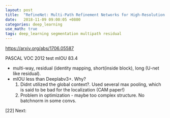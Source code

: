 ```yaml
---
layout: post
title:  "RefineNet: Multi-Path Refinement Networks for High-Resolution Semantic Segmentation"
date:   2018-11-09 09:00:05 +0800
categories: deep_learning
use_math: true
tags: deep_learning segmentation multipath residual
---
```


<a href="https://arxiv.org/abs/1706.05587" target="_blank">https://arxiv.org/abs/1706.05587</a>

PASCAL VOC 2012 test mIOU 83.4 

- multi-way, residual (identity mapping, short(inside block), long (U-net like residual).
- mIOU less than Deeplabv3+. Why?
	1. Didnt utilized the global context?. Used several max pooling, which is said to be bad for the localization (CAM paper!)
	2. Problem in optimization - maybe too complex structure. No batchnorm in some convs. 


[22]
Next:  


